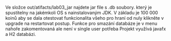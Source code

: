 Ve složce out/atifacts/lab03_jar najdete jar file s .db soubory. který je spustitelny na jakémkoli OS s nainstalovaným JDK.
V základu je 100 000 koinů aby se dala otestovat funkcionalita všeho pro hraní od nuly klikněte v upgrade na restartovat postup.
Funkce pro smazání databáze je v menu nahoře zakomentovaná ale není v single user potřeba Projekt využívá javafx a H2 databázi.
